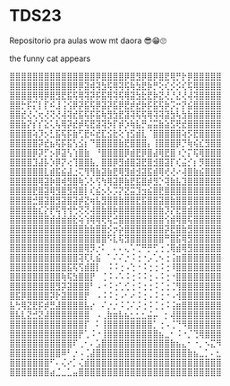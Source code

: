 # TDS23
Repositorio pra aulas wow mt daora 
😎😁🙄


the funny cat appears    

⣿⣿⣿⣿⣿⣿⣿⣿⣿⣿⣿⣿⣿⣿⣿⡿⣿⣿⣿⣿⡿⣿⣻⡿⣿⡿⣿⣟⢿⡛⡗⡿⣿⣿⣿⣿⣿
⣿⣿⣿⣿⣿⣿⣿⣿⣿⣿⣿⡿⡿⣽⢾⢽⣳⢯⢿⢽⢯⢷⣳⣟⡷⡛⢕⢎⡪⡪⢎⢯⢿⣿⣿⣿⣿
⣿⣿⣿⣿⢿⢿⡿⣿⣻⣟⣯⢯⢿⢽⡽⡯⣯⢿⢽⢯⢿⣽⣳⣗⣟⡷⣝⢜⡘⣜⢜⢼⢽⣿⣿⣿⣿
⣿⣿⡓⡯⡍⡇⡏⠮⣸⢨⢪⡿⡽⣯⢯⡿⣽⡽⣯⡿⣟⡾⣞⡷⡯⣯⢯⡷⡩⡒⡝⣮⣿⣿⣿⣿⣿
⣿⣿⣞⢜⢌⢖⢜⢝⢜⢼⢽⣞⣯⢯⡯⣯⢷⣻⣳⣟⣽⢽⢯⢯⢿⢽⢽⣽⣳⢧⣳⣷⣿⣿⣿⣿⣿
⣿⣿⣷⡝⡎⡎⣕⢅⢧⢿⡽⣞⡾⢯⣟⣽⢽⡳⡏⡾⡱⢷⣧⡛⣬⣭⣷⣵⣫⢟⣞⣿⣿⣿⣿⣿⣿
⣿⣿⣿⣿⢵⡹⡢⣃⣯⢯⡯⣷⢋⣟⠮⣞⣏⣪⣗⢕⢱⣫⣾⣇⠈⣿⣿⣿⣿⣿⢵⡫⣟⣿⣿⣿⣿
⣿⣿⣿⣿⣿⡽⣞⣦⢯⡯⣯⢣⣪⡆⠙⣿⣿⣿⣿⣷⣟⣿⣿⣿⡄⢸⣿⣿⣿⡿⡙⢷⢮⣎⣻⣿⣿
⣿⣿⣿⣿⡿⡽⡋⡢⡿⣽⢣⢱⣿⣷⠀⠘⣿⣿⣿⣿⡿⣾⣟⡿⣿⣼⢿⣟⣿⠰⡑⡍⢯⢿⣿⣿⣿
⣿⣿⣿⣿⣹⣼⡧⡱⡿⡝⢔⢹⣿⣿⣧⡀⣿⣿⡿⣻⣾⣿⣽⣟⣿⣺⣿⣽⡏⢎⣬⡊⡆⡻⣿⣿⣿
⣿⣿⣿⣿⣿⣿⣇⣾⣯⣮⣼⣐⢍⢻⢻⣷⣽⣷⣟⢿⣻⣾⣺⣽⣯⣾⢿⢞⢜⠔⢼⣿⣷⣮⣿⣿⣿
⣿⣿⣿⣿⣿⢿⣽⡷⣿⢾⣻⣿⢷⡡⡣⢫⢳⢿⣽⡿⣷⣟⣯⣿⡾⣻⡑⢽⣷⣧⣹⣿⣿⣿⣿⣿⣿
⣿⣿⣿⣿⣟⣿⣽⢿⣻⣿⣻⣽⣿⡇⢎⣮⡢⡣⡩⡝⣝⣭⣹⣲⣮⣿⣟⣿⣿⣿⣿⣿⣿⣿⣿⣿⣿
⣿⣿⣿⣿⣚⣿⣽⣿⣻⣽⣿⣽⡾⣝⢶⣧⣻⣿⣿⣷⣿⣿⣟⣯⣿⣿⣽⣿⣷⣿⣿⣿⣿⣿⣿⣿⣿
⣿⣿⣿⣿⣷⣎⡕⡟⢯⢻⢺⢓⢝⢝⢼⣿⣷⣿⡷⣿⣿⣿⣿⣿⣿⣿⣷⡹⡝⣟⣿⣾⣿⣿⣿⣿⣿
⣿⣿⣿⣿⣿⣿⣿⣾⣾⣾⣾⣗⢵⢱⢿⢿⢟⢯⣚⣿⣿⣿⣿⣿⣿⣿⣿⢪⣾⢿⣿⢯⣿⣿⣿⣿⣿
⣿⣿⣿⣿⣿⣿⣿⣿⣿⣿⣿⣿⣿⣷⣷⣿⣿⡪⡲⡵⣿⣿⣿⣿⣿⣿⣿⡽⣟⣿⣷⣻⣿⣿⣿⣿⣿
⣿⣿⣿⣿⣿⣿⣿⣿⣿⣿⣿⣿⣿⣿⣿⣿⣿⠫⣇⢯⣻⣿⣿⣿⣿⣿⣿⠛⣿⣯⢿⣻⣿⣿⣿⣿⣿
⣿⣿⣿⣿⣿⣿⣿⣿⣿⣿⣿⣿⣿⢿⡻⡐⠅⠀⠄⠄⢄⠡⢉⠛⡛⢋⢐⢈⢿⣾⢿⣻⣿⣿⣿⣿⣿
⣿⣿⣿⣿⣿⣿⣿⣿⣿⣿⣿⣿⢽⢏⢇⣮⠀⠁⠌⠌⡐⠨⢐⠐⡠⢁⠢⢐⢨⣶⣿⣿⣿⣿⣿⣿⣿
⣿⣿⣿⣿⣿⣿⣿⣿⣿⣿⣯⢯⢫⣾⣿⡇⠀⠨⠨⢐⠠⢑⠐⠨⢐⢐⠨⢐⠸⣿⣿⣿⣿⣿⣿⣿⣿
⣿⣿⣿⣿⣿⣿⣿⣿⣿⢷⢯⣳⣿⣿⡟⠀⢈⠨⠠⠡⠨⢐⠨⠨⢐⠠⠨⢐⠐⣿⣿⣿⣿⣿⣿⣿⣿
⣿⣿⣿⣿⣿⣿⣿⣿⣻⡽⣽⣿⣿⣿⠃⠠⠐⠨⢐⢁⢊⢐⠨⢐⢐⠨⢈⢐⢈⢻⣿⣿⣿⣿⣿⣿⣿
⣿⣯⡿⣿⣿⣿⣿⡽⡗⣽⣿⣿⣿⡟⠀⠠⠨⠨⢐⠠⠂⠔⠨⢐⠠⠨⢐⠐⠠⢺⣿⣿⣿⣿⣿⣿⣿
⣧⢓⢿⣝⣟⡯⡾⣛⣼⣿⣿⣿⣿⣧⡔⠀⠌⡐⡐⠨⢈⠌⡨⢐⠨⢈⢐⠨⢨⣶⣿⣿⣿⣿⣿⣿⣿
⣿⣧⣇⣝⣚⣝⣼⣿⣿⣿⣿⣿⣿⣿⠀⠠⢀⣷⣶⣧⣦⣂⣂⣂⣬⡤⠀⡂⢼⣿⣿⣿⣿⣿⣿⣿⣿
⣿⣿⣿⣿⣿⣿⣿⣿⣿⣿⣿⣿⣿⡏⠀⠅⢸⣿⣿⣿⣿⣿⣿⣿⣿⡁⢐⠠⢈⠙⠻⣿⣿⣿⣿⣿⣿
⣿⣿⣿⣿⣿⣿⣿⣿⣿⣿⣿⣿⡟⢁⠨⠐⢸⣿⣿⣿⣿⣿⣿⣿⣿⣿⣦⣀⠂⠨⠐⡈⢙⢿⣿⣿⣿
⣿⣿⣿⣿⣿⣿⣿⣿⣿⣿⣿⠏⢀⠂⠄⣡⣿⣿⣿⣿⣿⣿⣿⣿⣿⣿⣿⣿⣷⣦⣄⠂⠐⡀⠢⣍⠻
⣿⣿⣿⣿⣿⣿⣿⣿⣿⠿⠃⡐⠠⢈⣼⣿⣿⣿⣿⣿⣿⣿⣿⣿⣿⣿⣿⣿⣿⣿⣿⣷⣦⣀⡁⠄⣂
⣿⣿⣿⣿⣿⣿⣿⠋⠄⢌⠔⡁⢌⣾⣿⣿⣿⣿⣿⣿⣿⣿⣿⣿⣿⣿⣿⣿⣿⣿⣿⣿⣿⣿⣿⣿⣿
⣿⣿⣿⣿⣿⣿⣿⣴⣈⣀⣁⣤⣿⣿⣿⣿⣿⣿⣿⣿⣿⣿⣿⣿⣿⣿⣿⣿⣿⣿⣿⣿⣿⣿⣿⣿⣿



